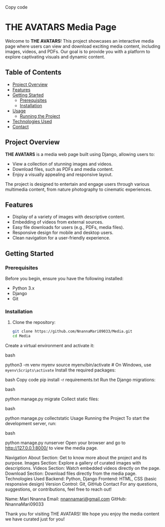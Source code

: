 
Copy code
# THE AVATARS Media Page

Welcome to **THE AVATARS**! This project showcases an interactive media page where users can view and download exciting media content, including images, videos, and PDFs. Our goal is to provide you with a platform to explore captivating visuals and dynamic content.

## Table of Contents
- [Project Overview](#project-overview)
- [Features](#features)
- [Getting Started](#getting-started)
  - [Prerequisites](#prerequisites)
  - [Installation](#installation)
- [Usage](#usage)
  - [Running the Project](#running-the-project)
- [Technologies Used](#technologies-used)
- [Contact](#contact)

## Project Overview
**THE AVATARS** is a media web page built using Django, allowing users to:
- View a collection of stunning images and videos.
- Download files, such as PDFs and media content.
- Enjoy a visually appealing and responsive layout.

The project is designed to entertain and engage users through various multimedia content, from nature photography to cinematic experiences.

## Features
- Display of a variety of images with descriptive content.
- Embedding of videos from external sources.
- Easy file downloads for users (e.g., PDFs, media files).
- Responsive design for mobile and desktop users.
- Clean navigation for a user-friendly experience.

## Getting Started

### Prerequisites
Before you begin, ensure you have the following installed:
- Python 3.x
- Django
- Git

### Installation
1. Clone the repository:
   ```bash
   git clone https://github.com/NnannaMari09033/Media.git
   cd Media
Create a virtual environment and activate it:

bash

python3 -m venv myenv
source myenv/bin/activate  # On Windows, use `myenv\Scripts\activate`
Install the required packages:

bash
Copy code
pip install -r requirements.txt
Run the Django migrations:

bash

python manage.py migrate
Collect static files:

bash

python manage.py collectstatic
Usage
Running the Project
To start the development server, run:

bash

python manage.py runserver
Open your browser and go to http://127.0.0.1:8000/ to view the media page.

Navigation
About Section: Get to know more about the project and its purpose.
Images Section: Explore a gallery of curated images with descriptions.
Videos Section: Watch embedded videos directly on the page.
Download Section: Download files directly from the media page.
Technologies Used
Backend: Python, Django
Frontend: HTML, CSS (basic responsive design)
Version Control: Git, GitHub
Contact
For any questions, suggestions, or contributions, feel free to reach out!

Name: Mari Nnanna
Email: nnannamari@gmail.com
GitHub: NnannaMari09033

Thank you for visiting THE AVATARS! We hope you enjoy the media content we have curated just for you!


